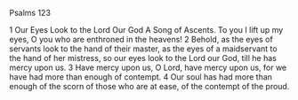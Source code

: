 Psalms 123

1	Our Eyes Look to the Lord Our God A Song of Ascents. To you I lift up my eyes, O you who are enthroned in the heavens!
2	Behold, as the eyes of servants look to the hand of their master, as the eyes of a maidservant to the hand of her mistress, so our eyes look to the Lord our God, till he has mercy upon us.
3	Have mercy upon us, O Lord, have mercy upon us, for we have had more than enough of contempt.
4	Our soul has had more than enough of the scorn of those who are at ease, of the contempt of the proud.

